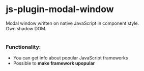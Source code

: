 # js-plugin-modal-window

Modal window written on native JavaScript in component style. <br>
Own shadow DOM.
<br>
<br>
<h3>Functionality:</h3>
<ul>
  <li>You can get info about popular JavaScript frameworks</li>
  <li>Possible to <strong>make framework upopular</strong></li>
</ul>

